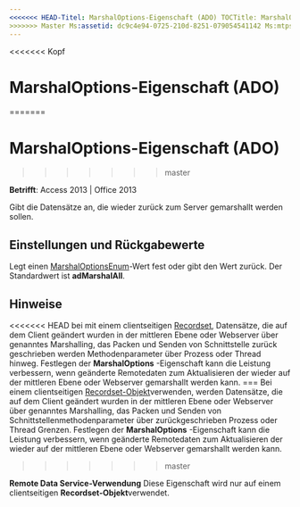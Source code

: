 ```yaml
---
<<<<<<< HEAD-Titel: MarshalOptions-Eigenschaft (ADO) TOCTitle: MarshalOptions-Eigenschaft (ADO) === Titel: MarshalOptions-Eigenschaft (ADO) TOCTitle: MarshalOptions-Eigenschaft (ADO)
>>>>>>> Master Ms:assetid: dc9c4e94-0725-210d-8251-079054541142 Ms:mtpsurl: https://msdn.microsoft.com/library/JJ250118(v=office.15) Ms:contentKeyID: 48548143 ms.date: 09/18/2015 Mtps_version: Office. 15
---
```


<<<<<<< Kopf
# <a name="marshaloptions-property-ado"></a>MarshalOptions-Eigenschaft (ADO)
=======
# <a name="marshaloptions-property-ado"></a>MarshalOptions-Eigenschaft (ADO)
>>>>>>> master


**Betrifft**: Access 2013 | Office 2013

Gibt die Datensätze an, die wieder zurück zum Server gemarshallt werden sollen.

## <a name="settings-and-return-values"></a>Einstellungen und Rückgabewerte

Legt einen [MarshalOptionsEnum](marshaloptionsenum.md)-Wert fest oder gibt den Wert zurück. Der Standardwert ist **adMarshalAll**.

## <a name="remarks"></a>Hinweise

<<<<<<< HEAD bei mit einem clientseitigen [Recordset](recordset-object-ado.md), Datensätze, die auf dem Client geändert wurden in der mittleren Ebene oder Webserver über genanntes Marshalling, das Packen und Senden von Schnittstelle zurück geschrieben werden Methodenparameter über Prozess oder Thread hinweg. Festlegen der **MarshalOptions** -Eigenschaft kann die Leistung verbessern, wenn geänderte Remotedaten zum Aktualisieren der wieder auf der mittleren Ebene oder Webserver gemarshallt werden kann.
=== Bei einem clientseitigen [Recordset-Objekt](recordset-object-ado.md)verwenden, werden Datensätze, die auf dem Client geändert wurden in der mittleren Ebene oder Webserver über genanntes Marshalling, das Packen und Senden von Schnittstellenmethodenparameter über zurückgeschrieben Prozess oder Thread Grenzen. Festlegen der **MarshalOptions** -Eigenschaft kann die Leistung verbessern, wenn geänderte Remotedaten zum Aktualisieren der wieder auf der mittleren Ebene oder Webserver gemarshallt werden kann.
>>>>>>> master

**Remote Data Service-Verwendung** Diese Eigenschaft wird nur auf einem clientseitigen **Recordset-Objekt**verwendet.

